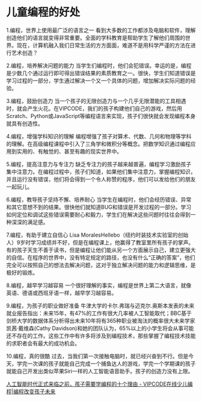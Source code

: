 # 儿童编程的好处

1.编程，世界上使用最广泛的语言之一
看到大多数的工作都涉及电脑和软件，理解创造他们的语言就变得非常重要。全面的学科教育是帮助学生了解他们周围的世界。现在，计算机融入我们日常生活的方方面面，难道不是用科学严谨的方法在进行艺术创造？

2.编程，培养解决问题的能力
当学生们编程时，他们会犯错误。幸运的是，编程是少数几个通过运行即可得出错误结果的素质教育之一。很快，学生们知道错误是学习过程的一部分，学生通过解决一个又一个具体的问题，增加解决实际问题的经验。

3.编程，鼓励创造力
当一个孩子的无限创造力与一个几乎无限潜能的工具相遇时，就会产生火花。在VIPCODE，我们的孩子构建他们自己的游戏，然后用Scratch、Python或JavaScript等编程语言来实现，孩子们很快就会发现编程本身就具有创造性。

4.编程，增强学科知识的理解
编程增强了孩子对算术、代数、几何和物理等学科的理解。在高级编程课程中引入了三角学和微积分等概念。把数学知识通过编程应用到实用的、有触觉的、甚至有趣的现实世界中。

5.编程，提高注意力与专注力
缺乏专注力的孩子越来越普遍，编程学习激励孩子集中注意力。在编程过程中，孩子们知道，如果他们集中注意力，掌握编程知识，并且运行没有错误，他们将会得到一个令人称赞的程序，他们可以发给他们的朋友一起玩儿。

6.编程，教导孩子坚持不懈、培养耐心
当学生在编程时，他们会经历错误、异常和其它意想不到的结果。很快他们就知道BUG和错误是开发过程的一部分。学习如何定位和调试这些错误需要耐心和毅力，学生们在解决这些问题时往往会得到一种深深的满足感。

7.编程，有助于建立自信心
Lisa MoralesHellebo（纽约时装技术实验室的创始人）9岁时学习成绩并不好，但是在编程课上，他赢得了教室里所有孩子的掌声。有的孩子天生不善于读书，但是编程让他们能从另一个方面展示自己，建立更强大的自信。在程序的世界中，没有特定规定的路径，也没有什么“正确的答案”，他们完全可以按照自己的想法去解决问题，这对于独立解决问题的能力和逻辑思维，是极好的锻炼。

8.编程，越早学习越容易
一个很好理解的事实，编程是世界上第二大语言，就像英语、德语或西班牙语一样，越早学习越容易。

9.编程，为孩子的职业做好准备
牛津大学的卡尔.弗瑞与迈克尔.奥斯本发表的未来就业报告指出：未来15年，有47%的工作有很大几率被人工智能取代；BBC基于剑桥大学的数据体系分析得出未来10年将有365种职业被淘汰的概率很大未来学家凯茜·戴维森(Cathy Davidson)和她的团队认为，65%以上的小学生将会从事可能还不存在的工作。这些工作中有许多将涉及到编程技术，那些掌握了编程技术技能的求职者会有最大的成功机会。

10.编程，真的很酷
过去，当我们第一次接触电脑时，就已经兴奋到不行。但是今天，学完一次课的孩子就能自己完成一个捕鱼达人的游戏，学完一个学期课的孩子就能自己开发出类似苹果Siri一样的人工智能语音助手。孩子的创造力没有上限。


[人工智能时代正式来临之前，孩子需要学编程的十个理由 - VIPCODE在线少儿编程|编程改变孩子未来](https://www.vipcode.com/blog/education_201803201735.htm)
